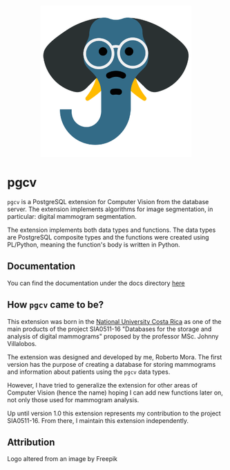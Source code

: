 <p align="center">
  <img src="https://raw.githubusercontent.com/romogo17/pgcv/master/pgcv_logo.png" width="350">
</p>

# pgcv

`pgcv` is a PostgreSQL extension for Computer Vision from the database server. The extension implements algorithms for image segmentation, in particular: digital mammogram segmentation.

The extension implements both data types and functions. The data types are PostgreSQL composite types and the functions were created using PL/Python, meaning the function's body is written in Python.

## Documentation

You can find the documentation under the docs directory [here](./docs/documentation.md)

## How `pgcv` came to be?

This extension was born in the [National University Costa Rica](https://www.una.ac.cr/) as one of the main products of the project SIA0511-16 "Databases for the storage and analysis of digital mammograms" proposed by the professor MSc. Johnny Villalobos.

The extension was designed and developed by me, Roberto Mora. The first version has the purpose of creating a database for storing mammograms and information about patients using the `pgcv` data types.

However, I have tried to generalize the extension for other areas of Computer Vision (hence the name) hoping I can add new functions later on, not only those used for mammogram analysis.

Up until version 1.0 this extension represents my contribution to the project SIA0511-16. From there, I maintain this extension independently.

## Attribution

Logo altered from an image by Freepik
